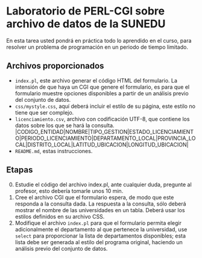 # Laboratorio de PERL-CGI sobre archivo de datos de la SUNEDU
En esta tarea usted pondrá en práctica todo lo aprendido en el curso, para resolver un problema de programación en un periodo de tiempo limitado.

## Archivos proporcionados
- `index.pl`, este archivo generar el código HTML del formulario. La intensión de que haya un CGI que genere el formulario, es para que el formulario muestre opciones disponibles a partir de un análisis previo del conjunto de datos.
- `css/mystyle.css`, aquí deberá incluir el estilo de su página, este estilo no tiene que ser complejo.
- `licenciamiento.csv`, archivo con codificación UTF-8, que contiene los datos sobre los que se hará la consulta.
|CODIGO\_ENTIDAD|NOMBRE|TIPO\_GESTION|ESTADO\_LICENCIAMIENTO|PERIODO\_LICENCIAMIENTO|DEPARTAMENTO\_LOCAL|PROVINCIA\_LOCAL|DISTRITO\_LOCAL|LATITUD\_UBICACION|LONGITUD\_UBICACION|
- `README.md`, estas instrucciones.

## Etapas
0) Estudie el código del archivo index.pl, ante cualquier duda, pregunte al profesor, esto debería tomarle unos 10 min.
1) Cree el archivo CGI que el formulario espera, de modo que este responda a la consulta dada. La respuesta a la consulta, sólo deberá mostrar el nombre de las universidades en un tabla. Deberá usar los estilos definidos en su archivo CSS.
2) Modifique el archivo `index.pl` para que el formulario permita elegir adicionalmente el departamento al que pertenece la universidad, use `select` para proporcionar la lista de departamentos disponibles; esta lista debe ser generada al estilo del programa original, haciendo un análisis previo del conjunto de datos.

